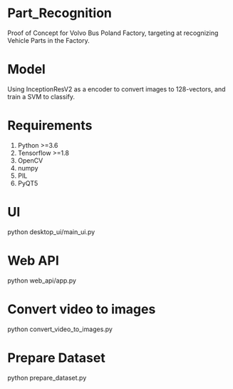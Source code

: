 # Part_Recognition
Proof of Concept for Volvo Bus Poland Factory, targeting at recognizing Vehicle Parts in the Factory.

# Model
Using InceptionResV2 as a encoder to convert images to 128-vectors, and train a SVM to classify.

# Requirements
  1. Python >=3.6
  2. Tensorflow >=1.8
  3. OpenCV
  4. numpy
  5. PIL
  6. PyQT5

# UI
python desktop_ui/main_ui.py

# Web API
python web_api/app.py

# Convert video to images
python convert_video_to_images.py

# Prepare Dataset
python prepare_dataset.py

